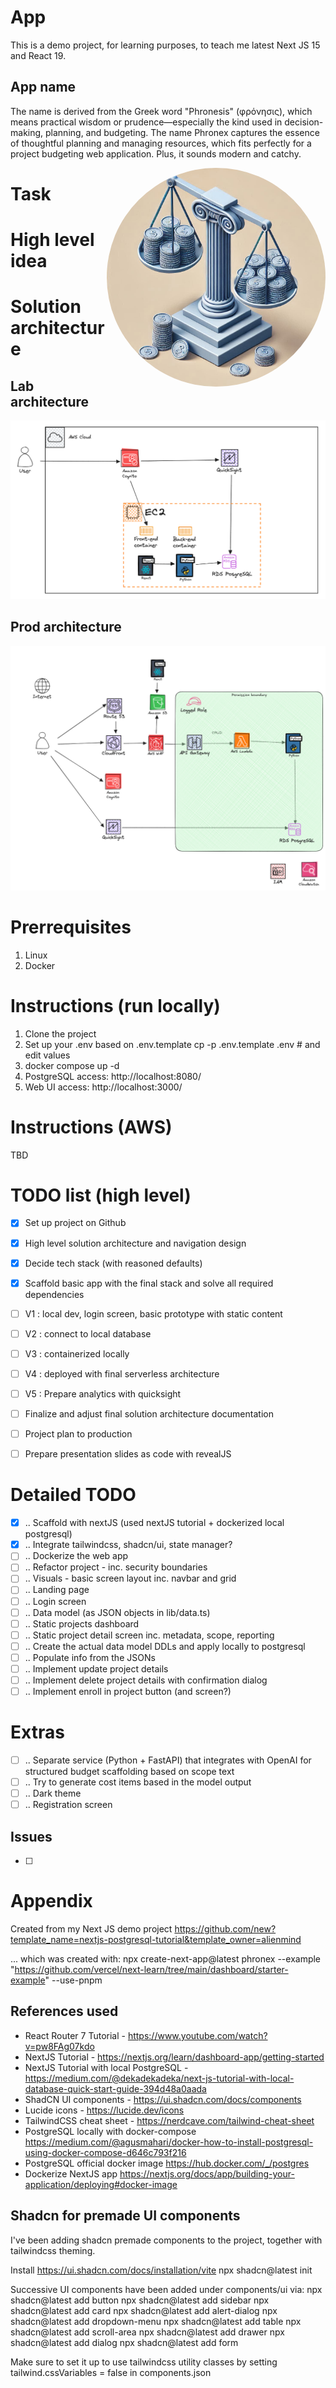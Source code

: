 # App
This is a demo project, for learning purposes, to teach me latest Next JS 15 and React 19.

## App name
The name is derived from the Greek word "Phronesis" (φρόνησις), which means practical wisdom or prudence—especially the kind used in decision-making, planning, and budgeting.
The name Phronex captures the essence of thoughtful planning and managing resources, which fits perfectly for a project budgeting web application. Plus, it sounds modern and catchy.

<p align="center">
  <img src="doc/logo.jpg" alt="Phronex logo: derived from the Greek word 'Phronesis' (φρόνησις), which means practical wisdom or prudence—especially the kind used in decision-making, planning, and budgeting." style="width:350px; height:350px; border-radius:50%; float:right">
</p>

# Task

# High level idea

# Solution architecture

## Lab architecture

<p align="center">
  <img src="doc/labarchitecture.png" alt="Solution architecture (LAB)">
</p>

## Prod architecture

<p align="center">
  <img src="doc/prdarchitecture.png" alt="Solution architecture (PRD)">
</p>


# Prerrequisites
1. Linux
2. Docker

# Instructions (run locally)
1. Clone the project
2. Set up your .env based on .env.template
   cp -p .env.template .env # and edit values
3. docker compose up -d
4. PostgreSQL access: http://localhost:8080/
5. Web UI access:  http://localhost:3000/

# Instructions (AWS)
TBD

# TODO list (high level)
- [x] Set up project on Github
- [x] High level solution architecture and navigation design
- [x] Decide tech stack (with reasoned defaults)
- [x] Scaffold basic app with the final stack and solve all required dependencies
- [ ] V1 : local dev, login screen, basic prototype with static content
- [ ] V2 : connect to local database
- [ ] V3 : containerized locally
- [ ] V4 : deployed with final serverless architecture
- [ ] V5 : Prepare analytics with quicksight
- [ ] Finalize and adjust final solution architecture documentation
- [ ] Project plan to production
- [ ] Prepare presentation slides as code with revealJS


# Detailed TODO
- [x] .. Scaffold with nextJS (used nextJS tutorial + dockerized local postgresql)
- [x] .. Integrate tailwindcss, shadcn/ui, state manager?
- [ ] .. Dockerize the web app
- [ ] .. Refactor project - inc. security boundaries
- [ ] .. Visuals - basic screen layout inc. navbar and grid
- [ ] .. Landing page
- [ ] .. Login screen
- [ ] .. Data model (as JSON objects in lib/data.ts)
- [ ] .. Static projects dashboard
- [ ] .. Static project detail screen inc. metadata, scope, reporting
- [ ] .. Create the actual data model DDLs and apply locally to postgresql
- [ ] .. Populate info from the JSONs
- [ ] .. Implement update project details
- [ ] .. Implement delete project details with confirmation dialog
- [ ] .. Implement enroll in project button (and screen?)

# Extras
- [ ] .. Separate service (Python + FastAPI) that integrates with OpenAI for structured budget scaffolding based on scope text
- [ ] .. Try to generate cost items based in the model output
- [ ] .. Dark theme
- [ ] .. Registration screen

## Issues
- [ ] 

# Appendix

Created from my Next JS demo project https://github.com/new?template_name=nextjs-postgresql-tutorial&template_owner=alienmind

... which was created with:
npx create-next-app@latest phronex --example "https://github.com/vercel/next-learn/tree/main/dashboard/starter-example" --use-pnpm

## References used
- React Router 7 Tutorial - https://www.youtube.com/watch?v=pw8FAg07kdo
- NextJS Tutorial - https://nextjs.org/learn/dashboard-app/getting-started
- NextJS Tutorial with local PostgreSQL - https://medium.com/@dekadekadeka/next-js-tutorial-with-local-database-quick-start-guide-394d48a0aada
- ShadCN UI components - https://ui.shadcn.com/docs/components
- Lucide icons - https://lucide.dev/icons
- TailwindCSS cheat sheet - https://nerdcave.com/tailwind-cheat-sheet
- PostgreSQL locally with docker-compose https://medium.com/@agusmahari/docker-how-to-install-postgresql-using-docker-compose-d646c793f216
- PostgreSQL official docker image https://hub.docker.com/_/postgres
- Dockerize NextJS app https://nextjs.org/docs/app/building-your-application/deploying#docker-image

## Shadcn for premade UI components
I've been adding shadcn premade components to the project, together with tailwindcss theming.

Install https://ui.shadcn.com/docs/installation/vite
  npx shadcn@latest init

Successive UI components have been added under components/ui via:
  npx shadcn@latest add button
  npx shadcn@latest add sidebar
  npx shadcn@latest add card
  npx shadcn@latest add alert-dialog
  npx shadcn@latest add dropdown-menu
  npx shadcn@latest add table
  npx shadcn@latest add scroll-area
  npx shadcn@latest add drawer
  npx shadcn@latest add dialog
  npx shadcn@latest add form

Make sure to set it up to use tailwindcss utility classes by setting tailwind.cssVariables = false in components.json 